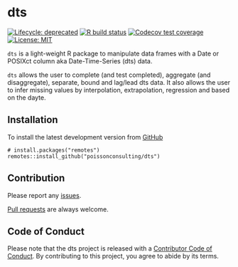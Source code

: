 
<!-- README.md is generated from README.Rmd. Please edit that file -->

# dts

<!-- badges: start -->

[![Lifecycle:
deprecated](https://img.shields.io/badge/lifecycle-deprecated-orange.svg)](https://lifecycle.r-lib.org/articles/stages.html#deprecated)
[![R build
status](https://github.com/poissonconsulting/dts/workflows/R-CMD-check/badge.svg)](https://github.com/poissonconsulting/dts/actions)
[![Codecov test
coverage](https://codecov.io/gh/poissonconsulting/dts/branch/master/graph/badge.svg)](https://codecov.io/gh/poissonconsulting/dts?branch=master)
[![License:
MIT](https://img.shields.io/badge/License-MIT-green.svg)](https://opensource.org/licenses/MIT)
<!-- badges: end -->

`dts` is a light-weight R package to manipulate data frames with a Date
or POSIXct column aka Date-Time-Series (dts) data.

`dts` allows the user to complete (and test completed), aggregate (and
disaggregate), separate, bound and lag/lead dts data. It also allows the
user to infer missing values by interpolation, extrapolation, regression
and based on the dayte.

## Installation

To install the latest development version from
[GitHub](https://github.com/poissonconsulting/dts)

    # install.packages("remotes")
    remotes::install_github("poissonconsulting/dts")

## Contribution

Please report any
[issues](https://github.com/poissonconsulting/dts/issues).

[Pull requests](https://github.com/poissonconsulting/dts/pulls) are
always welcome.

## Code of Conduct

Please note that the dts project is released with a [Contributor Code of
Conduct](https://contributor-covenant.org/version/2/0/CODE_OF_CONDUCT.html).
By contributing to this project, you agree to abide by its terms.
